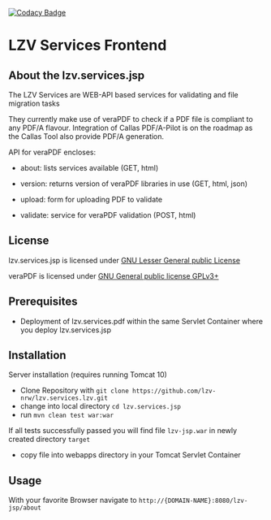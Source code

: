 [![Codacy Badge](https://app.codacy.com/project/badge/Grade/fee8903013d14e1a8fc9b148c180a196)](https://app.codacy.com/gh/lzv-nrw/lzv.services.jsp/dashboard?utm_source=gh&utm_medium=referral&utm_content=&utm_campaign=Badge_grade)

# LZV Services Frontend #

## About the lzv.services.jsp ##

The LZV Services are WEB-API based services for validating and file migration tasks

They currently make use of veraPDF to check if a PDF file is compliant to any PDF/A flavour. 
Integration of Callas PDF/A-Pilot is on the roadmap as the Callas Tool also provide PDF/A generation.
    
API for veraPDF encloses:

- about: lists services available (GET, html)

- version: returns version of veraPDF libraries in use (GET, html, json)

- upload: form for uploading PDF to validate

- validate: service for veraPDF validation (POST, html)

## License ##

lzv.services.jsp is licensed under [GNU Lesser General public License](LICENSE)

veraPDF is licensed under [GNU General public license GPLv3+](https://docs.verapdf.org/develop/LICENSE.GPL)

## Prerequisites ##

- Deployment of lzv.services.pdf within the same Servlet Container where you deploy lzv.services.jsp

## Installation ##

Server installation (requires running Tomcat 10) 
- Clone Repository with `git clone https://github.com/lzv-nrw/lzv.services.lzv.git`
- change into local directory `cd lzv.services.jsp`
- run `mvn clean test war:war`

If all tests successfully passed you will find file `lzv-jsp.war` in newly created directory `target`

- copy file into webapps directory in your Tomcat Servlet Container

## Usage ##

With your favorite Browser navigate to `http://{DOMAIN-NAME}:8080/lzv-jsp/about`
